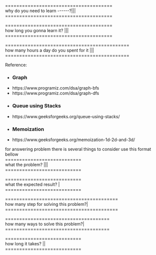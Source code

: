 ======================================<br>
why do you need to learn ------?|||<br>
======================================<br>

======================================<br>
how long you gonna learn it? |||<br>
======================================<br>

============================================<br>
how many hours a day do you spent for it |||<br>
============================================<br>

Reference:

<ul>
    <li><h3>Graph</h3></li>
    <li>https://www.programiz.com/dsa/graph-bfs</li>
    <li>https://www.programiz.com/dsa/graph-dfs</li>
</ul>

<ul>
    <li><h3>Queue using Stacks</h3></li>
    <li>https://www.geeksforgeeks.org/queue-using-stacks/</li>
</ul>

<ul>
    <li><h3>Memoization</h3></li>
    <li>https://www.geeksforgeeks.org/memoization-1d-2d-and-3d/</li>
</ul>

for answering problem there is several things to consider
use this format bellow<br>
===========================<br>
what the problem? |||<br>
===========================<br>

===========================<br>
what the expected result? |<br>
===========================<br>

========================================<br>
how many step for solving this problem?|<br>
========================================<br>

===================================== <br>
how many ways to solve this problem?|<br>
=====================================<br>

===========================<br>
how long it takes? ||<br>
===========================<br>
